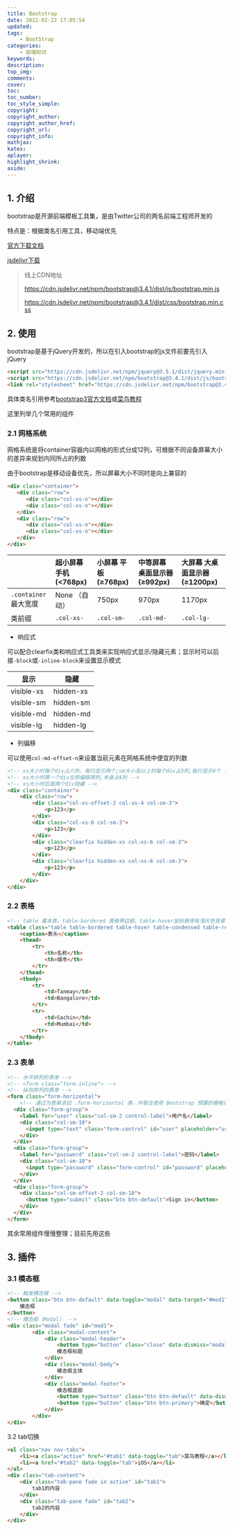 ```yaml
---
title: Bootstrap
date: 2022-02-22 17:05:54
updated:
tags:
    - BootStrap
categories:
    - 前端知识
keywords:
description:
top_img:
comments:
cover:
toc:
toc_number:
toc_style_simple:
copyright:
copyright_author:
copyright_author_href:
copyright_url:
copyright_info:
mathjax:
katex:
aplayer:
highlight_shrink:
aside:
---
```

## 1. 介绍

bootstrap是开源前端模板工具集，是由Twitter公司的两名前端工程师开发的

特点是：根据类名引用工具，移动端优先

[官方下载文档](https://github.com/twbs/bootstrap/releases/download/v3.4.1/bootstrap-3.4.1-dist.zip)

[jsdelivr下载](https://www.jsdelivr.com/package/npm/bootstrap?version=3.4.1&path=dist)

> 线上CDN地址
>
> https://cdn.jsdelivr.net/npm/bootstrap@3.4.1/dist/js/bootstrap.min.js
>
> https://cdn.jsdelivr.net/npm/bootstrap@3.4.1/dist/css/bootstrap.min.css

##  2. 使用

bootstrap是基于jQuery开发的，所以在引入bootstrap的js文件前要先引入jQuery

```html
<script src="https://cdn.jsdelivr.net/npm/jquery@3.5.1/dist/jquery.min.js"></script>
<script src="https://cdn.jsdelivr.net/npm/bootstrap@3.4.1/dist/js/bootstrap.min.js"></script>
<link rel="stylesheet" href="https://cdn.jsdelivr.net/npm/bootstrap@3.4.1/dist/css/bootstrap.min.css">
```

具体类名引用参考[bootstrap3官方文档](https://v3.bootcss.com/css/)或[菜鸟教程](https://www.runoob.com/bootstrap/bootstrap-grid-system.html)

这里列举几个常用的组件

### 2.1 网格系统

网格系统是将container容器内以网格的形式分成12列，可根据不同设备屏幕大小的差异来规划内同所占的列数

由于bootstrap是移动设备优先，所以屏幕大小不同时是向上兼容的

```html
<div class="container">
   <div class="row">
      <div class="col-xs-n"></div>
      <div class="col-xs-n"></div>      
   </div>
   <div class="row">
      <div class="col-xs-n"></div>
      <div class="col-xs-n"></div> 
   </div>
</div>
```

|                       | 超小屏幕 手机 (<768px) | 小屏幕 平板 (≥768px) | 中等屏幕 桌面显示器 (≥992px) | 大屏幕 大桌面显示器 (≥1200px) |
| :-------------------- | :--------------------- | :------------------- | :--------------------------- | :---------------------------- |
| `.container` 最大宽度 | None （自动）          | 750px                | 970px                        | 1170px                        |
| 类前缀                | `.col-xs-`             | `.col-sm-`           | `.col-md-`                   | `.col-lg-`                    |

- 响应式

可以配合clearfix类和响应式工具类来实现响应式显示/隐藏元素；显示时可以后接`-block`或`-inline-block`来设置显示模式

| 显示       | 隐藏      |
| ---------- | --------- |
| visible-xs | hidden-xs |
| visible-sm | hidden-sm |
| visible-md | hidden-md |
| visible-lg | hidden-lg |

- 列偏移

可以使用`col-md-offset-n`来设置当前元素在网格系统中便宜的列数

```html
<!-- xs大小时每个div占六列，每行显示两个;sm大小及以上时每个div占3列,每行显示4个 -->
<!-- xs大小时第一个div左侧偏移两列,本身占4列 -->
<!-- xs大小时后面两个div隐藏 -->
<div class="container">
    <div class="row">
        <div class="col-xs-offset-2 col-xs-4 col-sm-3">
            <p>123</p>
        </div>
        <div class="col-xs-6 col-sm-3">
            <p>123</p>
        </div>
        <div class="clearfix hidden-xs col-xs-6 col-sm-3">
            <p>123</p>
        </div>
        <div class="clearfix hidden-xs col-xs-6 col-sm-3">
            <p>123</p>
        </div>
    </div>
</div>
```

### 2.2 表格

```html
<!-- table 基本表、table-bordered 表格带边框、table-hover鼠标悬停有浅灰色背景、table-condensed 表格更紧凑、table-responsive 响应式表格 -->
<table class="table table-bordered table-hover table-condensed table-responsive">
    <caption>表头</caption>
    <thead>
        <tr>
            <th>名称</th>
            <th>城市</th>
        </tr>
    </thead>
    <tbody>
        <tr>
            <td>Tanmay</td>
            <td>Bangalore</td>
        </tr>
        <tr>
            <td>Sachin</td>
            <td>Mumbai</td>
        </tr>
    </tbody>
</table>
```

### 2.3 表单

```html
<!-- 水平排列的表单 -->
<!-- <form class="form-inline"> -->
<!-- 纵向排列的表单 -->
<form class="form-horizontal">
    <!-- 通过为表单添加 .form-horizontal 类，并联合使用 Bootstrap 预置的栅格类，可以将 label 标签和控件组水平并排布局。这样做将改变 .form-group 的行为，使其表现为栅格系统中的行（row），因此就无需再额外添加 .row 了 -->
  <div class="form-group">
    <label for="user" class="col-sm-2 control-label">用户名</label>
    <div class="col-sm-10">
      <input type="text" class="form-control" id="user" placeholder="username">
    </div>
  </div>
  <div class="form-group">
    <label for="password" class="col-sm-2 control-label">密码</label>
    <div class="col-sm-10">
      <input type="password" class="form-control" id="password" placeholder="Password">
    </div>
  </div>
  <div class="form-group">
    <div class="col-sm-offset-2 col-sm-10">
      <button type="submit" class="btn btn-default">Sign in</button>
    </div>
  </div>
</form>
```

其余常用组件慢慢整理；目前先用这些

## 3. 插件

### 3.1 模态框

```html
<!-- 触发模态框 -->
<button class="btn btn-default" data-toggle="modal" data-target="#mod1">
	模态框
</button>
<!-- 模态框（Modal） -->
<div class="modal fade" id="mod1">
		<div class="modal-content">
			<div class="modal-header">
				<button type="button" class="close" data-dismiss="modal">&times;</button>
				模态框标题
			</div>
			<div class="modal-body">
				模态框主体
			</div>
			<div class="modal-footer">
				模态框底部
				<button type="button" class="btn btn-default" data-dismiss="modal">关闭</button>
				<button type="button" class="btn btn-primary">确定</button>
			</div>
		</div>
</div>
```

3.2 tab切换

```html
<ul class="nav nav-tabs">
	<li><a class="active" href="#tab1" data-toggle="tab">菜鸟教程</a></li>
	<li><a href="#tab2" data-toggle="tab">iOS</a></li>
</ul>
<div class="tab-content">
	<div class="tab-pane fade in active" id="tab1">
		tab1的内容
	</div>
	<div class="tab-pane fade" id="tab2">
		tab2的内容
	</div>
</div>
```

